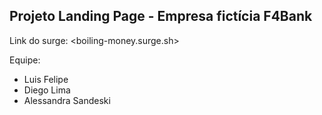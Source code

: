 ## Projeto Landing Page - Empresa fictícia F4Bank

Link do surge: <boiling-money.surge.sh>

Equipe:
* Luis Felipe
* Diego Lima
* Alessandra Sandeski